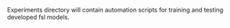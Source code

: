 Experiments directory will contain automation scripts for training and testing developed fsl models.
